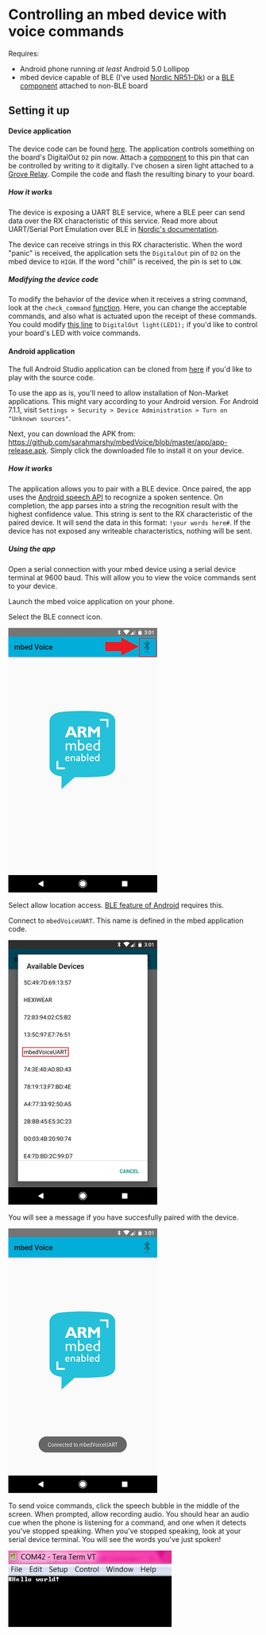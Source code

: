 # Controlling an mbed device with voice commands

Requires:
* Android phone running *at least* Android 5.0 Lollipop
* mbed device capable of BLE (I've used [Nordic NR51-Dk](https://developer.mbed.org/platforms/Nordic-nRF51-DK/)) or a [BLE component](https://developer.mbed.org/components/cat/bluetooth/) attached to non-BLE board

## Setting it up


#### Device application


The device code can be found [here](https://developer.mbed.org/users/sarahmarshy/code/mbed-os-example-ble-voice). The application controls something on the board's DigitalOut `D2` pin now. Attach a [component](https://developer.mbed.org/components/) to this pin that can be controlled by writing to it digitally. I've chosen a siren light attached to a [Grove Relay](https://developer.mbed.org/components/Grove-Relay-module/). Compile the code and flash the resulting binary to your board.

##### How it works

The device is exposing a UART BLE service, where a BLE peer can send data over the RX characteristic of this service. Read more about UART/Serial Port Emulation over BLE in [Nordic's documentation](https://devzone.nordicsemi.com/documentation/nrf51/6.0.0/s110/html/a00066.html). 

The device can receive strings in this RX characteristic. When the word "panic" is received, the application sets the `DigitalOut` pin of `D2` on the mbed device to `HIGH`. If the word "chill" is received, the pin is set to `LOW`. 

##### Modifying the device code

To modify the behavior of the device when it receives a string command, look at the `check_command` [function](https://developer.mbed.org/users/sarahmarshy/code/mbed-os-example-ble-voice/annotate/46aad4b5185f/source/main.cpp#l47). Here, you can change the acceptable commands, and also what is actuated upon the receipt of these commands. You could modify [this line](https://developer.mbed.org/users/sarahmarshy/code/mbed-os-example-ble-voice/annotate/46aad4b5185f/source/main.cpp#l25) to `DigitalOut light(LED1);` if you'd like to control your board's LED with voice commands.

#### Android application

The full Android Studio application can be cloned from [here](https://github.com/sarahmarshy/mbedVoice) if you'd like to play with the source code. 

To use the app as is, you'll need to allow installation of Non-Market applications. This might vary according to your Android version. For Android 7.1.1, visit `Settings > Security > Device Administration > Turn on "Unknown sources"`. 

Next, you can download the APK from: https://github.com/sarahmarshy/mbedVoice/blob/master/app/app-release.apk. Simply click the downloaded file to install it on your device.

##### How it works 

The application allows you to pair with a BLE device. Once paired, the app uses the [Android speech API](https://developer.android.com/reference/android/speech/package-summary.html) to recognize a spoken sentence. On completion, the app parses into a string the recognition result with the highest confidence value. This string is sent to the RX characteristic of the paired device. It will send the data in this format: `!your words here#`. If the device has not exposed any writeable characteristics, nothing will be sent. 

##### Using the app

Open a serial connection with your mbed device using a serial device terminal at 9600 baud. This will allow you to view the voice commands sent to your device.

Launch the mbed voice application on your phone. 

Select the BLE connect icon.

![](/img/empty.png)

Select allow location access. [BLE feature of Android](https://developer.android.com/guide/topics/connectivity/bluetooth-le.html#user-permission) requires this.

Connect to `mbedVoiceUART`. This name is defined in the mbed application code.

![](/img/ble_device_list.png)

You will see a message if you have succesfully paired with the device. 

![](/img/connected.png)

To send voice commands, click the speech bubble in the middle of the screen. When prompted, allow recording audio. You should hear an audio cue when the phone is listening for a command, and one when it detects you've stopped speaking. When you've stopped speaking, look at your serial device terminal. You will see the words you've just spoken! 

![](/img/teraterm.png)













